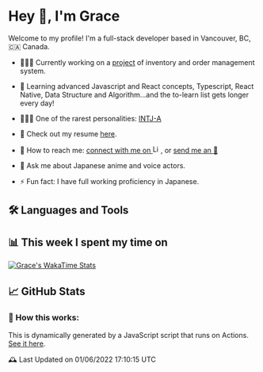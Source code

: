 # Hey 👋, I'm Grace
Welcome to my profile!
I'm a full-stack developer based in Vancouver, BC, 🇨🇦 Canada.

<!-- ### ℹ️ A Few Quick Facts -->
- 👩🏻‍💻 Currently working on a [project](repo) of inventory and order management system.
- 🧐 Learning advanced Javascript and React concepts, Typescript, React Native, Data Structure and Algorithm...and the to-learn list gets longer every day!

- 🧚🏻‍♀️ One of the rarest personalities: [INTJ-A](https://www.16personalities.com/intj-personality)
- 📃 Check out my resume [here](https://resume.creddle.io/resume/4a6hla5b984).
- 🔗 How to reach me: [connect with me on <img alt= LinkedIn height="16px" width="auto" src="https://cdn.jsdelivr.net/gh/devicons/devicon/icons/linkedin/linkedin-original.svg" />](https://www.linkedin.com/in/gracewangwxt/), or [send me an 📧](mailto:wangxiaotian2012@gmail.com)
- 💬 Ask me about Japanese anime and voice actors.
- ⚡ Fun fact: I have full working proficiency in Japanese.

## 🛠 Languages and Tools
<!-- icons @Spiderpig86 @gautamkrishnar @shubham2295 -->
<!-- ### 📈 Language / Framework stats (Powered by CodersRank) -->
## 📊 This week I spent my time on
 <!-- WakaTime Stats @gautamkrishnar -->
[![Grace's WakaTime Stats](https://github-readme-stats.vercel.app/api/wakatime?username=GraceWXT&hide_title=true&hide_border=true)](https://github.com/anuraghazra/github-readme-stats)
## 📈 GitHub Stats
<!-- Github activity @guilyx / Stats @mokkapps -->
<!-- --- -->
### 🤔 How this works:
This is dynamically generated by a JavaScript script that runs on Actions. [See it here](link).
<!-- JS Script reference: @mopig @thmsgbrt @mokkapps @liununu @Spiderpig86 -->
🕰 Last Updated on 01/06/2022 17:10:15 UTC
